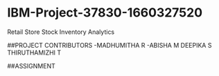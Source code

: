 # IBM-Project-37830-1660327520
Retail Store Stock Inventory Analytics

##PROJECT CONTRIBUTORS
-MADHUMITHA R
-ABISHA M
DEEPIKA S
THIRUTHAMIZHI T


##ASSIGNMENT
